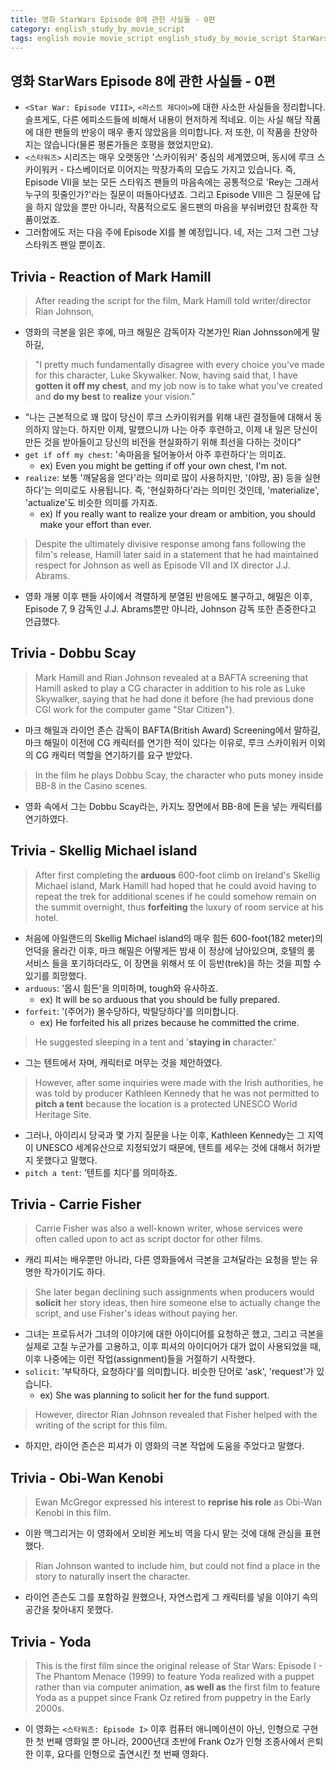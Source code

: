 ```yaml
---
title: 영화 StarWars Episode 8에 관한 사실들 - 0편
category: english_study_by_movie_script
tags: english movie movie_script english_study_by_movie_script StarWars
---
```


## 영화 StarWars Episode 8에 관한 사실들 - 0편

- `<Star War: Episode VIII>`, `<라스트 제다이>`에 대한 사소한 사실들을 정리합니다. 슬프게도, 다른 에피소드들에 비해서 내용이 현저하게 적네요. 이는 사실 해당 작품에 대한 팬들의 반응이 매우 좋지 않았음을 의미합니다. 저 또한, 이 작품을 찬양하지는 않습니다(물론 평론가들은 호평을 했었지만요). 
- `<스타워즈>` 시리즈는 매우 오랫동안 '스카이워커' 중심의 세계였으며, 동시에 루크 스카이워커 - 다스베이더로 이어지는 막장가족의 모습도 가지고 있습니다. 즉, Episode VII을 보는 모든 스타워즈 팬들의 마음속에는 공통적으로 'Rey는 그래서 누구의 핏줄인가?'라는 질문이 떠돌아다녔죠. 그리고 Episode VIII은 그 질문에 답을 하지 않았을 뿐만 아니라, 작품적으로도 올드팬의 마음을 부숴버렸던 참혹한 작품이었죠. 
- 그러함에도 저는 다음 주에 Episode XI를 볼 예정입니다. 네, 저는 그저 그런 그냥 스타워즈 팬일 뿐이죠.

## Trivia - Reaction of Mark Hamill

> After reading the script for the film, Mark Hamill told writer/director Rian Johnson, 

- 영화의 극본을 읽은 후에, 마크 해밀은 감독이자 각본가인 Rian Johnsson에게 말하길, 

> "I pretty much fundamentally disagree with every choice you've made for this character, Luke Skywalker. Now, having said that, I have **gotten it off my chest**, and my job now is to take what you've created and **do my best** to **realize** your vision." 

- "나는 근본적으로 꽤 많이 당신이 루크 스카이워커를 위해 내린 결정들에 대해서 동의하지 않는다. 하지만 이제, 말했으니까 나는 아주 후련하고, 이제 내 일은 당신이 만든 것을 받아들이고 당신의 비전을 현실화하기 위해 최선을 다하는 것이다"
- `get if off my chest`: '속마음을 털어놓아서 아주 후련하다'는 의미죠.
  - ex) Even you might be getting if off your own chest, I'm not.
- `realize`: 보통 '깨달음을 얻다'라는 의미로 많이 사용하지만, '(야망, 꿈) 등을 실현하다'는 의미로도 사용됩니다. 즉, '현실화하다'라는 의미인 것인데, 'materialize', 'actualize'도 비슷한 의미를 가지죠.
  - ex) If you really want to realize your dream or ambition, you should make your effort than ever.

> Despite the ultimately divisive response among fans following the film's release, Hamill later said in a statement that he had maintained respect for Johnson as well as Episode VII and IX director J.J. Abrams.

- 영화 개봉 이후 팬들 사이에서 격렬하게 분열된 반응에도 불구하고, 해밀은 이후, Episode 7, 9 감독인 J.J. Abrams뿐만 아니라, Johnson 감독 또한 존중한다고 언급했다.

## Trivia - Dobbu Scay

> Mark Hamill and Rian Johnson revealed at a BAFTA screening that Hamill asked to play a CG character in addition to his role as Luke Skywalker, saying that he had done it before (he had previous done CGI work for the computer game "Star Citizen"). 

- 마크 해밀과 라이언 존슨 감독이 BAFTA(British Award) Screening에서 말하길, 마크 해밀이 이전에 CG 캐릭터를 연기한 적이 있다는 이유로, 루크 스카이워커 이외의 CG 캐릭터 역할을 연기하기를 요구 받았다.

> In the film he plays Dobbu Scay, the character who puts money inside BB-8 in the Casino scenes.

- 영화 속에서 그는 Dobbu Scay라는, 카지노 장면에서 BB-8에 돈을 넣는 캐릭터를 연기하였다.

## Trivia - Skellig Michael island

> After first completing the **arduous** 600-foot climb on Ireland's Skellig Michael island, Mark Hamill had hoped that he could avoid having to repeat the trek for additional scenes if he could somehow remain on the summit overnight, thus **forfeiting** the luxury of room service at his hotel. 

- 처음에 아일랜드의 Skellig Michael island의 매우 힘든 600-foot(182 meter)의 언덕을 올라간 이후, 마크 해밀은 어떻게든 밤새 이 정상에 남아있으며, 호텔의 룸 서비스 들을 포기하더라도, 이 장면을 위해서 또 이 등반(trek)을 하는 것을 피할 수 있기를 희망했다.
- `arduous`: '몹시 힘든'을 의미하며, tough와 유사하죠.
  - ex) It will be so arduous that you should be fully prepared.
- `forfeit`: '(주어가) 몰수당하다, 박탈당하다'를 의미합니다.
  - ex) He forfeited his all prizes because he committed the crime.

> He suggested sleeping in a tent and '**staying in** character.' 

- 그는 텐트에서 자며, 캐릭터로 머무는 것을 제안하였다.

> However, after some inquiries were made with the Irish authorities, he was told by producer Kathleen Kennedy that he was not permitted to **pitch a tent** because the location is a protected UNESCO World Heritage Site.

- 그러나, 아이리시 당국과 몇 가지 질문을 나눈 이후, Kathleen Kennedy는 그 지역이 UNESCO 세계유산으로 지정되었기 때문에, 텐트를 세우는 것에 대해서 허가받지 못했다고 말했다.
- `pitch a tent`: '텐트를 치다'를 의미하죠. 

## Trivia - Carrie Fisher

> Carrie Fisher was also a well-known writer, whose services were often called upon to act as script doctor for other films. 

- 캐리 피셔는 배우뿐만 아니라, 다른 영화들에서 극본을 고쳐달라는 요청을 받는 유명한 작가이기도 하다. 

> She later began declining such assignments when producers would **solicit** her story ideas, then hire someone else to actually change the script, and use Fisher's ideas without paying her.

- 그녀는 프로듀서가 그녀의 이야기에 대한 아이디어를 요청하곤 했고, 그리고 극본을 실제로 고칠 누군가를 고용하고, 이후 피셔의 아이디어가 대가 없이 사용되었을 때, 이후 나중에는 이런 작업(assignment)들을 거절하기 시작했다. 
- `solicit`: '부탁하다, 요청하다'를 의미합니다. 비슷한 단어로 'ask', 'request'가 있습니다.
  - ex) She was planning to solicit her for the fund support. 

> However, director Rian Johnson revealed that Fisher helped with the writing of the script for this film.

- 하지만, 라이언 존슨은 피셔가 이 영화의 극본 작업에 도움을 주었다고 말했다.

## Trivia - Obi-Wan Kenobi

> Ewan McGregor expressed his interest to **reprise his role** as Obi-Wan Kenobi in this film. 

- 이완 맥그리거는 이 영화에서 오비완 케노비 역을 다시 맡는 것에 대해 관심을 표현했다.

> Rian Johnson wanted to include him, but could not find a place in the story to naturally insert the character.

- 라이언 존슨도 그를 포함하길 원했으나, 자연스럽게 그 캐릭터를 넣을 이야기 속의 공간을 찾아내지 못했다.

## Trivia - Yoda

> This is the first film since the original release of Star Wars: Episode I - The Phantom Menace (1999) to feature Yoda realized with a puppet rather than via computer animation, **as well as** the first film to feature Yoda as a puppet since Frank Oz retired from puppetry in the Early 2000s.

- 이 영화는 `<스타워즈: Episode I>` 이후 컴퓨터 애니메이션이 아닌, 인형으로 구현한 첫 번째 영화일 뿐 아니라, 2000년대 초반에 Frank Oz가 인형 조종사에서 은퇴한 이후, 요다를 인형으로 출연시킨 첫 번째 영화다.
